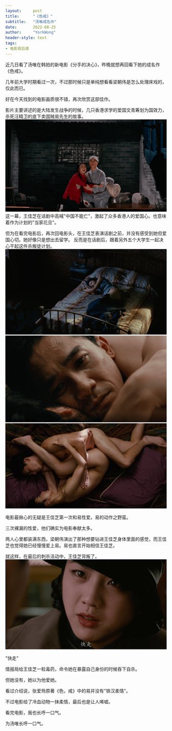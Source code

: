 ```yaml
---
layout:     post
title:      "《色戒》"
subtitle:   "汤唯成名作"
date:       2022-08-25
author:     "YorkWong"
header-style: text
tags:
- 电影观后感
---
```


近几日看了汤唯在韩拍的新电影《分手的决心》，昨晚就想再回看下她的成名作《色戒》。  

几年前大学时期看过一次，不过那时候只是单纯想看看梁朝伟是怎么处理床戏的，仅此而已。

好在今天找到的电影画质很不错，再次欣赏这部佳作。

影片主要讲述的是大陆发生战争的时候，几只香港求学的爱国文青筹划为国效力，杀死汪精卫的底下卖国贼易先生的故事。
![](https://raw.githubusercontent.com/YorkWong30/picb/main/%E8%89%B2%E6%88%921.png)
这一幕，王佳芝在话剧中高喊"中国不能亡"，激起了众多香港人的爱国心。也意味着作为计划的"当家花旦"。


但为在看完电影后，再次回电影头，在王佳芝表演话剧之前，并没有感受到她但爱国心切。她好像只是想出去留学。
反而是在话剧后，跟着另外五个大学生一起决心干起这件杀叛徒计划。
![](https://raw.githubusercontent.com/YorkWong30/picb/main/%E8%89%B2%E6%88%923.png)
![](https://raw.githubusercontent.com/YorkWong30/picb/main/%E8%89%B2%E6%88%924.png)
![](https://raw.githubusercontent.com/YorkWong30/picb/main/%E8%89%B2%E6%88%922.png)

电影最揪心的无疑是王佳芝第一次和易性爱。易的动作之野蛮。

三次裸漏的性爱，他们确实为电影奉献太多。

两人心里都装满东西，梁朝伟演出了那种想要钻进王佳芝身体里面的感觉，而王佳芝也觉得她已经慢慢爱上易。易也直言开始相信王佳芝。

就这样，在最后的刺杀活动中，王佳芝背叛了。
![](https://raw.githubusercontent.com/YorkWong30/picb/main/%E8%89%B2%E6%88%925.png)

"快走"

情报局给王佳芝一粒毒药，命令她在暴露自己身份的时候吞下自杀。

但她没有，她以为他爱她。

看过介绍说，张爱玲原著《色，戒》中的易并没有"铁汉柔情"。

不过电影给了冷血动物一抹柔情，最后也是让人唏嘘。

看完电影，我也长呼一口气。

为汤唯长呼一口气。

